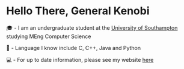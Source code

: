 # Hello There, General Kenobi

:mortar_board:  -  I am an undergraduate student at the [University of Southampton](https://ecs.soton.ac.uk) studying MEng Computer Science

:brain: - Language I know include C, C++, Java and Python

:computer:  - For up to date information, please see my website [here](https://tgodfrey.com)
